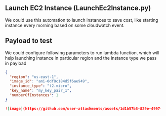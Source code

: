 ## Launch EC2 Instance (LaunchEc2Instance.py)
We could use this automation to launch instances to save cost, like starting instance every morning based on some cloudwatch event.

## Payload to test
We could configure following parameters to run lambda function, which will help launching instance in particular region and the instance type we pass in payload

```json
{
  "region": "us-east-1",
  "image_id": "ami-0df8c184d5f6ae949",
  "instance_type": "t2.micro",
  "key_name": "my_key_pair_1",
  "numberOfInstances": 1
}

![image](https://github.com/user-attachments/assets/1d1b57b8-829e-4997-82ce-908b76939c72)

